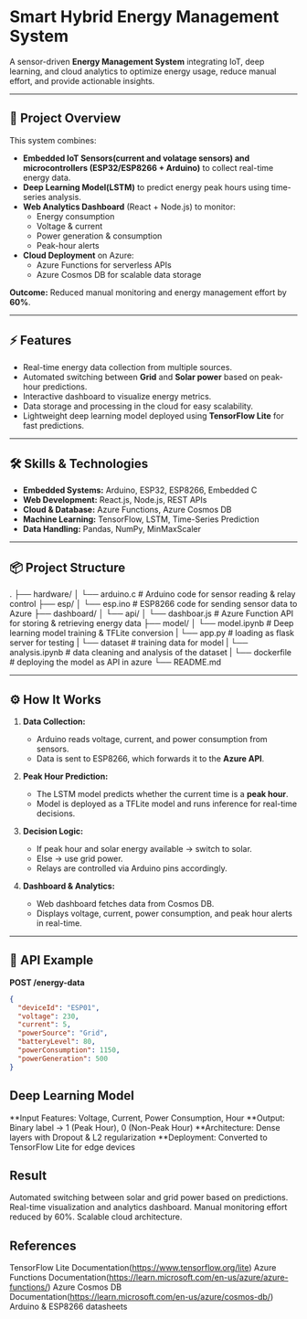 # Smart Hybrid Energy Management System

A sensor-driven **Energy Management System** integrating IoT, deep learning, and cloud analytics to optimize energy usage, reduce manual effort, and provide actionable insights.

---

## 🚀 Project Overview

This system combines:

- **Embedded IoT Sensors(current and volatage sensors) and microcontrollers (ESP32/ESP8266 + Arduino)** to collect real-time energy data.
- **Deep Learning Model(LSTM)** to predict energy peak hours using time-series analysis.
- **Web Analytics Dashboard** (React + Node.js) to monitor:
  - Energy consumption
  - Voltage & current
  - Power generation & consumption
  - Peak-hour alerts
- **Cloud Deployment** on Azure:
  - Azure Functions for serverless APIs
  - Azure Cosmos DB for scalable data storage

**Outcome:** Reduced manual monitoring and energy management effort by **60%**.

---

## ⚡ Features

- Real-time energy data collection from multiple sources.
- Automated switching between **Grid** and **Solar power** based on peak-hour predictions.
- Interactive dashboard to visualize energy metrics.
- Data storage and processing in the cloud for easy scalability.
- Lightweight deep learning model deployed using **TensorFlow Lite** for fast predictions.

---

## 🛠 Skills & Technologies

- **Embedded Systems:** Arduino, ESP32, ESP8266, Embedded C
- **Web Development:** React.js, Node.js, REST APIs
- **Cloud & Database:** Azure Functions, Azure Cosmos DB
- **Machine Learning:** TensorFlow, LSTM, Time-Series Prediction
- **Data Handling:** Pandas, NumPy, MinMaxScaler

---

## 📦 Project Structure
.
├── hardware/
│ └── arduino.c # Arduino code for sensor reading & relay control
├── esp/
│ └── esp.ino # ESP8266 code for sending sensor data to Azure
├── dashboard/
│ └── api/
│ └── dashboar.js # Azure Function API for storing & retrieving energy data
├── model/
│ └── model.ipynb # Deep learning model training & TFLite conversion
| └── app.py # loading as flask server for testing
| └── dataset # training data for model
| └── analysis.ipynb # data cleaning and analysis of the dataset
| └── dockerfile # deploying the model as API in azure
└── README.md


---

## ⚙ How It Works

1. **Data Collection:**
   - Arduino reads voltage, current, and power consumption from sensors.
   - Data is sent to ESP8266, which forwards it to the **Azure API**.

2. **Peak Hour Prediction:**
   - The LSTM model predicts whether the current time is a **peak hour**.
   - Model is deployed as a TFLite model and runs inference for real-time decisions.

3. **Decision Logic:**
   - If peak hour and solar energy available → switch to solar.
   - Else → use grid power.
   - Relays are controlled via Arduino pins accordingly.

4. **Dashboard & Analytics:**
   - Web dashboard fetches data from Cosmos DB.
   - Displays voltage, current, power consumption, and peak hour alerts in real-time.

---

## 📝 API Example

**POST /energy-data**  
```json
{
  "deviceId": "ESP01",
  "voltage": 230,
  "current": 5,
  "powerSource": "Grid",
  "batteryLevel": 80,
  "powerConsumption": 1150,
  "powerGeneration": 500
}
```
## Deep Learning Model

**Input Features: Voltage, Current, Power Consumption, Hour
**Output: Binary label → 1 (Peak Hour), 0 (Non-Peak Hour)
**Architecture: Dense layers with Dropout & L2 regularization
**Deployment: Converted to TensorFlow Lite for edge devices

## Result

Automated switching between solar and grid power based on predictions.
Real-time visualization and analytics dashboard.
Manual monitoring effort reduced by 60%.
Scalable cloud architecture.

## References

TensorFlow Lite Documentation(https://www.tensorflow.org/lite)
Azure Functions Documentation(https://learn.microsoft.com/en-us/azure/azure-functions/)
Azure Cosmos DB Documentation(https://learn.microsoft.com/en-us/azure/cosmos-db/)
Arduino & ESP8266 datasheets
